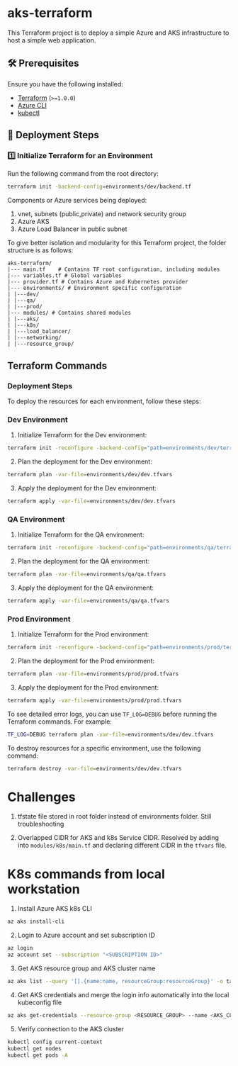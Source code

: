 # aks-terraform
This Terraform project is to deploy a simple Azure and AKS infrastructure to host a simple web application.

## 🛠️ Prerequisites
Ensure you have the following installed:
- [Terraform](https://developer.hashicorp.com/terraform/downloads) (`>=1.0.0`)
- [Azure CLI](https://docs.microsoft.com/en-us/cli/azure/install-azure-cli)
- [kubectl](https://kubernetes.io/docs/tasks/tools/install-kubectl/)

## 🚀 Deployment Steps
### 1️⃣ Initialize Terraform for an Environment
Run the following command from the root directory:
```sh
terraform init -backend-config=environments/dev/backend.tf
```

Components or Azure services being deployed:
1. vnet, subnets (public,private) and network security group
2. Azure AKS
3. Azure Load Balancer in public subnet

To give better isolation and modularity for this Terraform project, the folder structure is as follows:
```
aks-terraform/  
|--- main.tf    # Contains TF root configuration, including modules  
|--- variables.tf # Global variables  
|--- provider.tf # Contains Azure and Kubernetes provider  
|--- environments/ # Environment specific configuration  
| |---dev/  
| |---qa/  
| |---prod/  
|--- modules/ # Contains shared modules
| |---aks/  
| |---k8s/  
| |---load_balancer/  
| |---networking/  
| |---resource_group/  
```

## Terraform Commands
### Deployment Steps
To deploy the resources for each environment, follow these steps:

### Dev Environment
1. Initialize Terraform for the Dev environment:
```sh
terraform init -reconfigure -backend-config="path=environments/dev/terraform.tfstate"
```
2. Plan the deployment for the Dev environment:
```sh
terraform plan -var-file=environments/dev/dev.tfvars
```
3. Apply the deployment for the Dev environment:
```sh
terraform apply -var-file=environments/dev/dev.tfvars
```

### QA Environment
1. Initialize Terraform for the QA environment:
```sh
terraform init -reconfigure -backend-config="path=environments/qa/terraform.tfstate"
```
2. Plan the deployment for the QA environment:
```sh
terraform plan -var-file=environments/qa/qa.tfvars
```
3. Apply the deployment for the QA environment:
```sh
terraform apply -var-file=environments/qa/qa.tfvars
```

### Prod Environment
1. Initialize Terraform for the Prod environment:
```sh
terraform init -reconfigure -backend-config="path=environments/prod/terraform.tfstate"
```
2. Plan the deployment for the Prod environment:
```sh
terraform plan -var-file=environments/prod/prod.tfvars
```
3. Apply the deployment for the Prod environment:
```sh
terraform apply -var-file=environments/prod/prod.tfvars
```

To see detailed error logs, you can use `TF_LOG=DEBUG` before running the Terraform commands. For example:
```sh
TF_LOG=DEBUG terraform plan -var-file=environments/dev/dev.tfvars
```

To destroy resources for a specific environment, use the following command:
```sh
terraform destroy -var-file=environments/dev/dev.tfvars
```

# Challenges  
1. tfstate file stored in root folder instead of environments folder. Still troubleshooting  

2. Overlapped CIDR for AKS and k8s Service CIDR. Resolved by adding into `modules/k8s/main.tf` and declaring different CIDR in the `tfvars` file.

# K8s commands from local workstation

1. Install Azure AKS k8s CLI
```sh
az aks install-cli
```

2. Login to Azure account and set subscription ID
```sh
az login
az account set --subscription "<SUBSCRIPTION ID>"
```

3. Get AKS resource group and AKS cluster name
```sh
az aks list --query '[].{name:name, resourceGroup:resourceGroup}' -o table
```

4. Get AKS credentials and merge the login info automatically into the local kubeconfig file
```sh
az aks get-credentials --resource-group <RESOURCE_GROUP> --name <AKS_CLUSTER_NAME>
```

5. Verify connection to the AKS cluster
```sh
kubectl config current-context
kubectl get nodes
kubectl get pods -A
```

